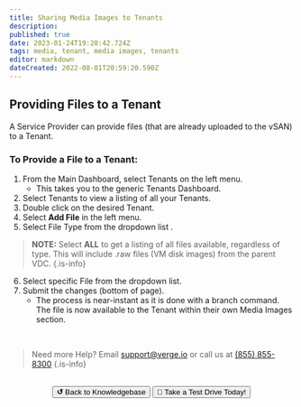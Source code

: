 ```yaml
---
title: Sharing Media Images to Tenants
description: 
published: true
date: 2023-01-24T19:20:42.724Z
tags: media, tenant, media images, tenants
editor: markdown
dateCreated: 2022-08-01T20:59:20.590Z
---
```


## Providing Files to a Tenant

A Service Provider can provide files (that are already uploaded to the vSAN) to a Tenant.

### To Provide a File to a Tenant:
1. From the Main Dashboard, select Tenants on the left menu.
   - This takes you to the generic Tenants Dashboard.
1. Select Tenants to view a listing of all your Tenants.
1. Double click on the desired Tenant.
1. Select **Add File** in the left menu.
1. Select File Type from the dropdown list .
> **NOTE:** Select **ALL** to get a listing of all files available, regardless of type. This will include .raw files (VM disk images) from the parent VDC.
{.is-info}
6. Select specific File from the dropdown list.
1. Submit the changes (bottom of page).
   - The process is near-instant as it is done with a branch command. The file is now available to the Tenant within their own Media Images section.

<br>

> Need more Help? Email <a href="mailto:support@verge.io?subject=Support Inquiry" target="_blank" rel="noopener noreferrer">support@verge.io</a> or call us at <a href="tel:+855-855-8300">(855) 855-8300</a>
{.is-info}

<br>
<div style="text-align: center">
  <a href="https://wiki.verge.io/en/public/kb"><button class="button-grey"> <b>↺</b> Back to Knowledgebase</button></a>
<a href="https://www.verge.io/test-drive"><button class="button-orange">🚗 Take a Test Drive Today!</button></a>
</div>
